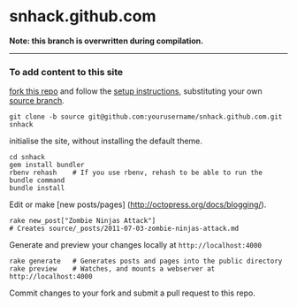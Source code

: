 snhack.github.com
=================

__Note:  this branch is overwritten during compilation.__

---

### To add content to this site

[fork this repo] and follow the [setup instructions], substituting your own [source branch].

    git clone -b source git@github.com:yourusername/snhack.github.com.git snhack
  
initialise the site, without installing the default theme.

    cd snhack
    gem install bundler
    rbenv rehash    # If you use rbenv, rehash to be able to run the bundle command
    bundle install


Edit or make [new posts/pages] (http://octopress.org/docs/blogging/).

    rake new_post["Zombie Ninjas Attack"]
    # Creates source/_posts/2011-07-03-zombie-ninjas-attack.md

Generate and preview your changes locally at ``http://localhost:4000``

    rake generate   # Generates posts and pages into the public directory
    rake preview    # Watches, and mounts a webserver at http://localhost:4000

[fork this repo]: https://github.com/snhack/snhack.github.com/fork_select
[source branch]: https://github.com/snhack/snhack.github.com/tree/source
[setup instructions]: http://octopress.org/docs/setup/

Commit changes to your fork and submit a pull request to this repo.
